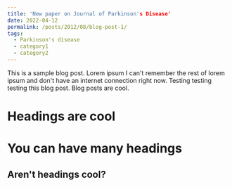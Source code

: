 ```yaml
---
title: 'New paper on Journal of Parkinson's Disease'
date: 2022-04-12
permalink: /posts/2012/08/blog-post-1/
tags:
  - Parkinson's disease
  - category1
  - category2
---
```


This is a sample blog post. Lorem ipsum I can't remember the rest of lorem ipsum and don't have an internet connection right now. Testing testing testing this blog post. Blog posts are cool.

Headings are cool
======

You can have many headings
======

Aren't headings cool?
------

